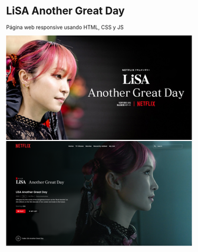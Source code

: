 # LiSA Another Great Day
Página web responsive usando HTML, CSS y JS

![](https://github.com/JDavidex/LiSA-Another-Great-Day/blob/main/FfQgp4CUUAAAZdf.jpg)
![](https://github.com/JDavidex/LiSA-Another-Great-Day/blob/main/Project_NETFLIX_(Desktop).png)

